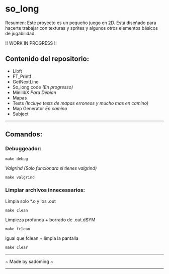 # so_long
Resumen: Este proyecto es un pequeño juego en 2D. Está diseñado para hacerte
trabajar con texturas y sprites y algunos otros elementos básicos de jugabilidad.

!! WORK IN PROGRESS !!

## Contenido del repositorio:
- Libft
- FT_Printf
- GetNextLine
- So_long code *(En progresso)*
- MinilibX *Para Debian*
- Mapas
- Tests *(Incluye tests de mapas erroneos y mucho mas en camino)*
- Map Generator *En camino*
- Subject

***
## Comandos:
### Debuggeador:

    make debug

*Valgrind (Solo funcionara si tienes valgrind)*

    make valgrind

### Limpiar archivos innecessarios:

Limpia solo *.o y los .out

    make clean

Limpieza profunda + borrado de .out.dSYM

    make fclean
    
Igual que fclean + limpia la pantalla

    make clear
***
~ Made by sadoming ~
***
